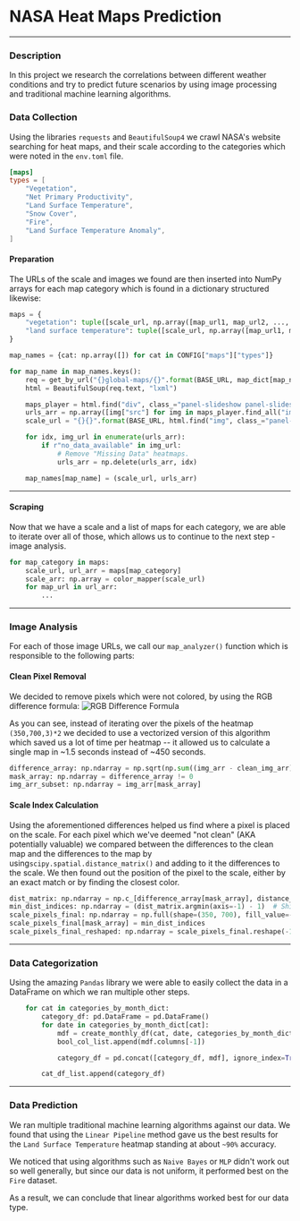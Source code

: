 # NASA Heat Maps Prediction

-------------------------------

### Description

In this project we research the correlations between different weather conditions and try to predict future scenarios by
using image processing and traditional machine learning algorithms.

### Data Collection

Using the libraries `requests` and `BeautifulSoup4` we crawl NASA's website searching for heat maps, and their scale
according to the categories which were noted in the `env.toml` file.

```toml
[maps]
types = [
    "Vegetation",
    "Net Primary Productivity",
    "Land Surface Temperature",
    "Snow Cover",
    "Fire",
    "Land Surface Temperature Anomaly",
]
```

#### Preparation

The URLs of the scale and images we found are then inserted into NumPy arrays for each map category which is found in a
dictionary structured likewise:

```python
maps = {
    "vegetation": tuple([scale_url, np.array([map_url1, map_url2, ..., map_url252])]),
    "land surface temperature": tuple([scale_url, np.array([map_url1, map_url3, ..., map_url252])])
}
```

```python
map_names = {cat: np.array([]) for cat in CONFIG["maps"]["types"]}

for map_name in map_names.keys():
    req = get_by_url("{}global-maps/{}".format(BASE_URL, map_dict[map_name]))
    html = BeautifulSoup(req.text, "lxml")

    maps_player = html.find("div", class_="panel-slideshow panel-slideshow-primary")
    urls_arr = np.array([img["src"] for img in maps_player.find_all("img", class_="panel-slideshow-image", src=True)])
    scale_url = "{}{}".format(BASE_URL, html.find("img", class_="panel-slideshow-scale-image", src=True)["src"])

    for idx, img_url in enumerate(urls_arr):
        if r"no_data_available" in img_url:
            # Remove "Missing Data" heatmaps.
            urls_arr = np.delete(urls_arr, idx)

    map_names[map_name] = (scale_url, urls_arr)
```

--------

#### Scraping

Now that we have a scale and a list of maps for each category, we are able to iterate over all of those, which allows us
to continue to the next step - image analysis.

```python
for map_category in maps:
    scale_url, url_arr = maps[map_category]
    scale_arr: np.array = color_mapper(scale_url)
    for map_url in url_arr:
        ...
```

-----

### Image Analysis

For each of those image URLs, we call our `map_analyzer()` function which is responsible to the following parts:

#### Clean Pixel Removal

We decided to remove pixels which were not colored, by using the RGB difference formula:
![RGB Difference Formula](https://wikimedia.org/api/rest_v1/media/math/render/svg/06cdd86ced397bbf6fad505b4c4d91fa2438b567)

As you can see, instead of iterating over the pixels of the heatmap `(350,700,3)*2`
we decided to use a vectorized version of this algorithm which saved us a lot of time per heatmap -- it allowed us to
calculate a single map in ~1.5 seconds instead of ~450 seconds.

```py
difference_array: np.ndarray = np.sqrt(np.sum((img_arr - clean_img_arr) ** 2, axis=2))
mask_array: np.ndarray = difference_array != 0
img_arr_subset: np.ndarray = img_arr[mask_array]
```

#### Scale Index Calculation

Using the aforementioned differences helped us find where a pixel is placed on the scale. For each pixel which we've
deemed "not clean" (AKA potentially valuable) we compared between the differences to the clean map and the differences to
the map by using`scipy.spatial.distance_matrix()`
and adding to it the differences to the scale. We then found out the position of the pixel to the scale, either by an
exact match or by finding the closest color.

```python
dist_matrix: np.ndarray = np.c_[difference_array[mask_array], distance_matrix(img_arr_subset, scale_arr)]
min_dist_indices: np.ndarray = (dist_matrix.argmin(axis=-1) - 1)  # Shift the values (scale indices) by -1
scale_pixels_final: np.ndarray = np.full(shape=(350, 700), fill_value=-1)  # (350,700) index matrix
scale_pixels_final[mask_array] = min_dist_indices
scale_pixels_final_reshaped: np.ndarray = scale_pixels_final.reshape(-1)
```

-------

### Data Categorization

Using the amazing `Pandas` library we were able to easily collect the data in a DataFrame on which we ran multiple other
steps.

```python
    for cat in categories_by_month_dict:
        category_df: pd.DataFrame = pd.DataFrame()
        for date in categories_by_month_dict[cat]:
            mdf = create_monthly_df(cat, date, categories_by_month_dict[cat][date])
            bool_col_list.append(mdf.columns[-1])

            category_df = pd.concat([category_df, mdf], ignore_index=True)

        cat_df_list.append(category_df)
```

-------

### Data Prediction

We ran multiple traditional machine learning algorithms against our data. We found that using the `Linear Pipeline`
method gave us the best results for the `Land Surface Temperature` heatmap standing at about `~90%` accuracy.

We noticed that using algorithms such as `Naive Bayes` or `MLP` didn't work out so well generally, but since our data is
not uniform, it performed best on the `Fire` dataset.

As a result, we can conclude that linear algorithms worked best for our data type.
